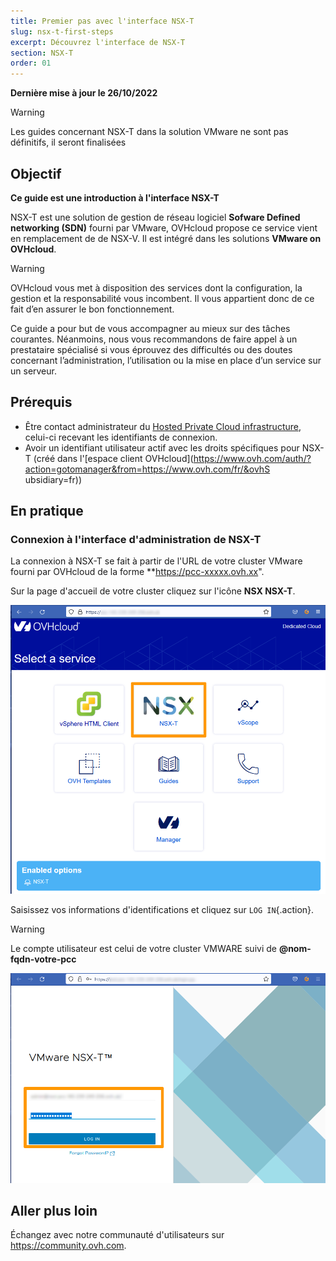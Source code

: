 ```yaml
---
title: Premier pas avec l'interface NSX-T
slug: nsx-t-first-steps
excerpt: Découvrez l'interface de NSX-T
section: NSX-T
order: 01
---
```


**Dernière mise à jour le 26/10/2022**

> [!warning]
> Les guides concernant NSX-T dans la solution VMware ne sont pas définitifs, il seront finalisées 
>



## Objectif

**Ce guide est une introduction à l'interface NSX-T**

NSX-T est une solution de gestion de réseau logiciel **Sofware Defined networking (SDN)** fourni par VMware, OVHcloud propose ce service vient en remplacement de de NSX-V. Il est intégré dans les solutions **VMware on OVHcloud**. 


> [!warning]
> OVHcloud vous met à disposition des services dont la configuration, la gestion et la responsabilité vous incombent. Il vous appartient donc de ce fait d’en assurer le bon fonctionnement.
>
> Ce guide a pour but de vous accompagner au mieux sur des tâches courantes. Néanmoins, nous vous recommandons de faire appel à un prestataire spécialisé si vous éprouvez des difficultés ou des doutes concernant l’administration, l’utilisation ou la mise en place d’un service sur un serveur.
>



## Prérequis

- Être contact administrateur du [Hosted Private Cloud infrastructure](https://www.ovhcloud.com/fr/enterprise/products/hosted-private-cloud/), celui-ci recevant les identifiants de connexion.
- Avoir un identifiant utilisateur actif avec les droits spécifiques pour NSX-T (créé dans l'[espace client OVHcloud](https://www.ovh.com/auth/?action=gotomanager&from=https://www.ovh.com/fr/&ovhS
ubsidiary=fr))

## En pratique

### Connexion à l'interface d'administration de NSX-T

La connexion à NSX-T se fait à partir de l'URL de votre cluster VMware fourni par OVHcloud de la forme **https://pcc-xxxxx.ovh.xx".

Sur la page d'accueil de votre cluster cliquez sur l'icône **NSX NSX-T**.

![01 NSX-T Connection 01](images/01-nsxt-connection01.png)

Saisissez vos informations d'identifications et cliquez sur `LOG IN`{.action}.

> [!warning]
> Le compte utilisateur est celui de votre cluster VMWARE suivi de **@nom-fqdn-votre-pcc** 
>

![01 NSX-T Connection 02](images/01-nsxt-connection02.png)










## Aller plus loin

Échangez avec notre communauté d'utilisateurs sur <https://community.ovh.com>.
